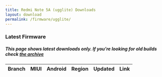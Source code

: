 ```yaml
---
title: Redmi Note 5A (ugglite) Downloads
layout: download
permalink: /firmware/ugglite/
---
```


### Latest Firmware
##### This page shows latest downloads only. If you're looking for old builds check [the archive](/archive/firmware/ugglite/)


<div class="table-responsive-md">
<table id="firmware" class="compact table table-striped table-hover table-sm">
    <thead class="thead-dark">
        <tr>
            <th>Branch</th>
            <th>MIUI</th>
            <th>Android</th>
            <th>Region</th>
            <th>Updated</th>
            <th>Link</th>
        </tr>
    </thead>
    <script>loadFirmwareDownloads('ugglite', 'latest')</script>
</table>
</div>

